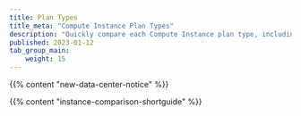 ```yaml
---
title: Plan Types
title_meta: "Compute Instance Plan Types"
description: "Quickly compare each Compute Instance plan type, including Shared CPU and Dedicated CPU plans"
published: 2023-01-12
tab_group_main:
    weight: 15
---
```


{{% content "new-data-center-notice" %}}

{{% content "instance-comparison-shortguide" %}}